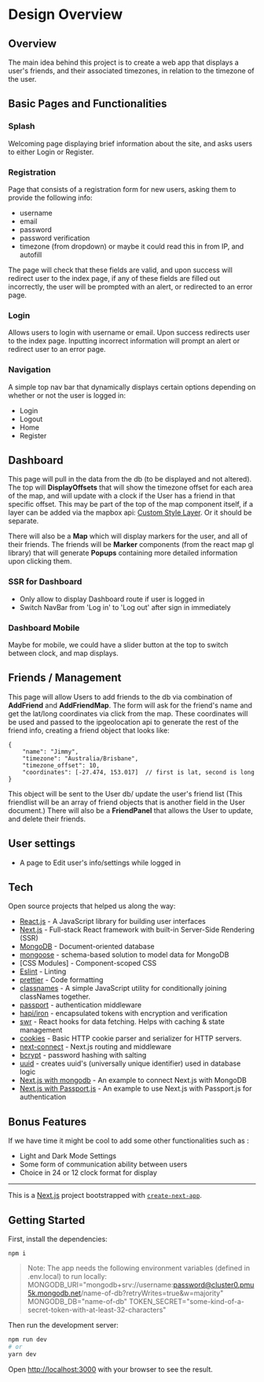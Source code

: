 # Design Overview

## Overview

The main idea behind this project is to create a web app that displays a user's friends, and their associated timezones, in relation to the timezone of the user.

## Basic Pages and Functionalities

### Splash

Welcoming page displaying brief information about the site, and asks users to either Login or Register.

### Registration

Page that consists of a registration form for new users, asking them to provide the following info:

- username
- email
- password
- password verification
- timezone (from dropdown) or maybe it could read this in from IP, and autofill

The page will check that these fields are valid, and upon success will redirect user to the index page, if any of these fields are filled out incorrectly, the user will be prompted with an alert, or redirected to an error page.

### Login

Allows users to login with username or email. Upon success redirects user to the index page. Inputting incorrect information will prompt an alert or redirect user to an error page.

### Navigation

A simple top nav bar that dynamically displays certain options depending on whether or not the user is logged in:

- Login
- Logout
- Home
- Register

## Dashboard

This page will pull in the data from the db (to be displayed and not altered). The top will **DisplayOffsets** that will show the timezone offset for each area of the map, and will update with a clock if the User has a friend in that specific offset. This may be part of the top of the map component itself, if a layer can be added via the mapbox api: [Custom Style Layer](https://docs.mapbox.com/mapbox-gl-js/example/custom-style-layer/). Or it should be separate.

There will also be a **Map** which will display markers for the user, and all of their friends. The friends will be **Marker** components (from the react map gl library) that will generate **Popups** containing more detailed information upon clicking them.

### SSR for Dashboard

- Only allow to display Dashboard route if user is logged in
- Switch NavBar from 'Log in' to 'Log out' after sign in immediately

### Dashboard Mobile

Maybe for mobile, we could have a slider button at the top to switch between clock, and map displays.

## Friends / Management

This page will allow Users to add friends to the db via combination of **AddFriend** and **AddFriendMap**. The form will ask for the friend's name and get the lat/long coordinates via click from the map. These coordinates will be used and passed to the ipgeolocation api to generate the rest of the friend info, creating a friend object that looks like:

```
{
    "name": "Jimmy",
    "timezone": "Australia/Brisbane",
    "timezone_offset": 10,
    "coordinates": [-27.474, 153.017]  // first is lat, second is long
}
```

This object will be sent to the User db/ update the user's friend list (This friendlist will be an array of friend objects that is another field in the User document.) There will also be a **FriendPanel** that allows the User to update, and delete their friends.

## User settings

- A page to Edit user's info/settings while logged in

## Tech

Open source projects that helped us along the way:

- [React.js](https://reactjs.org/) - A JavaScript library for building user interfaces
- [Next.js](https://nextjs.org/) - Full-stack React framework with built-in Server-Side Rendering (SSR)
- [MongoDB](https://www.mongodb.com/) - Document-oriented database
- [mongoose](https://mongoosejs.com/) - schema-based solution to model data for MongoDB
- [CSS Modules] - Component-scoped CSS
- [Eslint](https://eslint.org/) - Linting
- [prettier](https://prettier.io/) - Code formatting
- [classnames](https://www.npmjs.com/package/classnames) - A simple JavaScript utility for conditionally joining classNames together.
- [passport](https://www.passportjs.org/) - authentication middleware
- [hapi/iron](https://hapi.dev/module/iron) - encapsulated tokens with encryption and verification
- [swr](https://swr.vercel.app/) - React hooks for data fetching. Helps with caching & state management
- [cookies](https://www.npmjs.com/package/cookie) - Basic HTTP cookie parser and serializer for HTTP servers.
- [next-connect](https://www.npmjs.com/package/next-connect) - Next.js routing and middleware
- [bcrypt](https://www.npmjs.com/package/bcryptjs) - password hashing with salting
- [uuid](https://www.npmjs.com/package/uuid) - creates uuid's (universally unique identifier) used in database logic
- [Next.js with mongodb](https://github.com/vercel/next.js/tree/canary/examples/with-mongodb-mongoose) - An example to connect Next.js with MongoDB
- [Next.js with Passport.js](https://github.com/vercel/next.js/tree/canary/examples/with-passport) - An example to use Next.js with Passport.js for authentication

## Bonus Features

If we have time it might be cool to add some other functionalities such as :

- Light and Dark Mode Settings
- Some form of communication ability between users
- Choice in 24 or 12 clock format for display

---

This is a [Next.js](https://nextjs.org/) project bootstrapped with [`create-next-app`](https://github.com/vercel/next.js/tree/canary/packages/create-next-app).

## Getting Started

First, install the dependencies:

```
npm i
```

> Note:
> The app needs the following environment variables (defined in .env.local) to run locally:
> MONGODB_URI="mongodb+srv://username:password@cluster0.pmu5k.mongodb.net/name-of-db?retryWrites=true&w=majority"
> MONGODB_DB="name-of-db"
> TOKEN_SECRET="some-kind-of-a-secret-token-with-at-least-32-characters"

Then run the development server:

```bash
npm run dev
# or
yarn dev
```

Open [http://localhost:3000](http://localhost:3000) with your browser to see the result.
